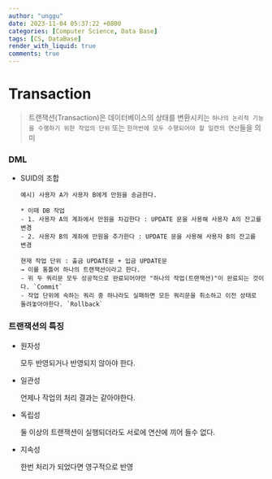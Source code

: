 ```yaml
---
author: "unggu"
date: 2023-11-04 05:37:22 +0800
categories: [Computer Science, Data Base]
tags: [CS, DataBase]
render_with_liquid: true
comments: true
---
```

# Transaction

> 트랜잭션(Transaction)은 데이터베이스의 상태를 변환시키는 `하나의 논리적 기능을 수행하기 위한 작업의 단위` 또는 `한꺼번에 모두 수행되어야 할 일련의 연산`들을 의미
> 

### DML

- SUID의 조합
    
    ```
    예시) 사용자 A가 사용자 B에게 만원을 송금한다.
    
    * 이때 DB 작업
    - 1. 사용자 A의 계좌에서 만원을 차감한다 : UPDATE 문을 사용해 사용자 A의 잔고를 변경
    - 2. 사용자 B의 계좌에 만원을 추가한다 : UPDATE 문을 사용해 사용자 B의 잔고를 변경
    
    현재 작업 단위 : 출금 UPDATE문 + 입금 UPDATE문
    → 이를 통틀어 하나의 트랜잭션이라고 한다.
    - 위 두 쿼리문 모두 성공적으로 완료되어야만 "하나의 작업(트랜잭션)"이 완료되는 것이다. `Commit`
    - 작업 단위에 속하는 쿼리 중 하나라도 실패하면 모든 쿼리문을 취소하고 이전 상태로 돌려놓아야한다. `Rollback`
    
    ```
    

### 트랜잭션의 특징

- 원자성
    
    모두 반영되거나 반영되지 않아야 한다.
    
- 일관성
    
    언제나 작업의 처리 결과는 같아야한다.
    
- 독립성
    
    둘 이상의 트랜잭션이 실행되더라도 서로에 연산에 끼어 들수 없다.
    
- 지속성
    
    한번 처리가 되었다면 영구적으로 반영
